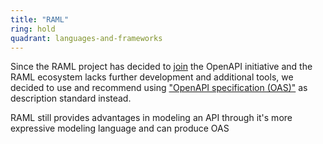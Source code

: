 ```yaml
---
title: "RAML"
ring: hold
quadrant: languages-and-frameworks
---
```


Since the RAML project has decided to [join](https://blogs.mulesoft.com/dev/api-dev/open-api-raml-better-together/) the OpenAPI initiative and the RAML ecosystem lacks further development and additional tools, we decided to use and recommend using ["OpenAPI specification (OAS)"](/tools/open-api.html) as description standard instead.

RAML still provides advantages in modeling an API through it's more expressive modeling language and can produce OAS
